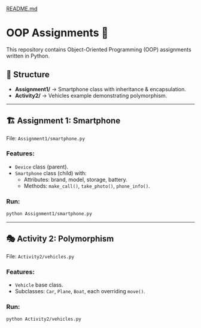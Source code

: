 [README.md](https://github.com/user-attachments/files/22676647/README.md)
# OOP Assignments 🚀

This repository contains Object-Oriented Programming (OOP) assignments written in Python.  

## 📂 Structure
- **Assignment1/** → Smartphone class with inheritance & encapsulation.  
- **Activity2/** → Vehicles example demonstrating polymorphism.  

---

## 🏗️ Assignment 1: Smartphone
File: `Assignment1/smartphone.py`

### Features:
- `Device` class (parent).  
- `Smartphone` class (child) with:
  - Attributes: brand, model, storage, battery.  
  - Methods: `make_call()`, `take_photo()`, `phone_info()`.  

### Run:
```bash
python Assignment1/smartphone.py
```

---

## 🎭 Activity 2: Polymorphism
File: `Activity2/vehicles.py`

### Features:
- `Vehicle` base class.  
- Subclasses: `Car`, `Plane`, `Boat`, each overriding `move()`.  

### Run:
```bash
python Activity2/vehicles.py
```
